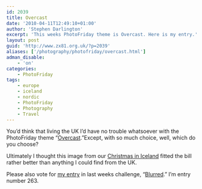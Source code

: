 ```yaml
---
id: 2039
title: Overcast
date: '2010-04-11T12:49:10+01:00'
author: 'Stephen Darlington'
excerpt: 'This weeks PhotoFriday theme is Overcast. Here is my entry.'
layout: post
guid: 'http://www.zx81.org.uk/?p=2039'
aliases: ['/photography/photofriday/overcast.html']
adman_disable:
    - 'on'
categories:
    - PhotoFriday
tags:
    - europe
    - iceland
    - nordic
    - PhotoFriday
    - Photography
    - Travel
---
```


You’d think that living the UK I’d have no trouble whatsoever with the PhotoFriday theme “[Overcast](http://www.photofriday.com/archives/challenge/000971.php).”Except, with so much choice, well, which do you choose?

Ultimately I thought this image from our [Christmas in Iceland](/travel/iceland.html) fitted the bill rather better than anything I could find from the UK.

Please also vote for [my entry](/photography/photofriday/blurred.html) in last weeks challenge, “[Blurred](http://www.photofriday.com/linkviewer.php?id=969).” I’m entry number 263.